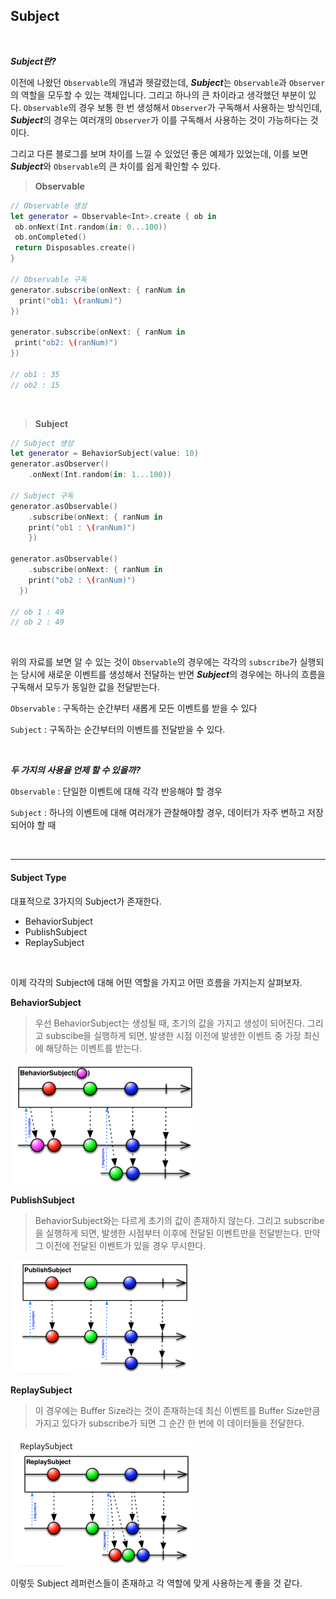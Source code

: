 ## Subject

<br>

***Subject란?***

이전에 나왔던 `Observable`의 개념과 헷갈렸는데, ***Subject***는 `Observable`과 `Observer`의 역할을 모두할 수 있는 객체입니다. 그리고 하나의 큰 차이라고 생각했던 부분이 있다. `Observable`의 경우 보통 한 번 생성해서 `Observer`가 구독해서 사용하는 방식인데, ***Subject***의 경우는 여러개의 `Observer`가 이를 구독해서 사용하는 것이 가능하다는 것이다.

그리고 다른 블로그를 보며 차이를 느낄 수 있었던 좋은 예제가 있었는데, 이를 보면 ***Subject***와 `Observable`의 큰 차이를 쉽게 확인할 수 있다.

> **Observable**

```swift
// Observable 생성
let generator = Observable<Int>.create { ob in 
 ob.onNext(Int.random(in: 0...100))
 ob.onCompleted()
 return Disposables.create()
}

// Observable 구독
generator.subscribe(onNext: { ranNum in
  print("ob1: \(ranNum)")
})

generator.subscribe(onNext: { ranNum in
 print("ob2: \(ranNum)")
})

// ob1 : 35
// ob2 : 15
```

<br>

> **Subject**

```swift
// Subject 생성
let generator = BehaviorSubject(value: 10)
generator.asObserver()
	.onNext(Int.random(in: 1...100))

// Subject 구독
generator.asObservable()
	.subscribe(onNext: { ranNum in 
    print("ob1 : \(ranNum)")
 	})

generator.asObservable()
	.subscribe(onNext: { ranNum in
    print("ob2 : \(ranNum)")
  })

// ob 1 : 49
// ob 2 : 49
```

<br>

위의 자료를 보면 알 수 있는 것이 `Observable`의 경우에는 각각의 `subscribe`가 실행되는 당시에 새로운 이벤트를 생성해서 전달하는 반면 ***Subject***의 경우에는 하나의 흐름을 구독해서 모두가 동일한 값을 전달받는다.

`Observable` : 구독하는 순간부터 새롭게 모든 이벤트를 받을 수 있다

`Subject` : 구독하는 순간부터의 이벤트를 전달받을 수 있다.

<br>

***두 가지의 사용을 언제 할 수 있을까?***

`Observable` : 단일한 이벤트에 대해 각각 반응해야 할 경우

`Subject` : 하나의 이벤트에 대해 여러개가 관찰해야할 경우, 데이터가 자주 변하고 저장되어야 할 때

 <br>

---

#### Subject Type

대표적으로 3가지의 Subject가 존재한다.

* BehaviorSubject
* PublishSubject
* ReplaySubject

<br>

이제 각각의 Subject에 대해 어떤 역할을 가지고 어떤 흐름을 가지는지 살펴보자.

**BehaviorSubject**

> 우선 BehaviorSubject는 생성될 때, 초기의 값을 가지고 생성이 되어진다. 그리고 subscibe을 실행하게 되면, 발생한 시점 이전에 발생한 이벤트 중 가장 최신에 해당하는 이벤트를 받는다.

<img src="../images/behaviorsubject.png" width="300px">



<br>

**PublishSubject**

> BehaviorSubject와는 다르게 초기의 값이 존재하지 않는다. 그리고 subscribe을 실행하게 되면, 발생한 시점부터 이후에 전달된 이벤트만을 전달받는다. 만약 그 이전에 전달된 이벤트가 있을 경우 무시한다.

<img src="../images/publishsubject.png" width="300px">

<br>

**ReplaySubject**

> 이 경우에는 Buffer Size라는 것이 존재하는데 최신 이벤트를 Buffer Size만큼 가지고 있다가 subscribe가 되면 그 순간 한 번에 이 데이터들을 전달한다.

<img src="../images/replaysubject.png" width="300px''">

<br>

이렇듯 Subject 레퍼런스들이 존재하고 각 역할에 맞게 사용하는게 좋을 것 같다.


